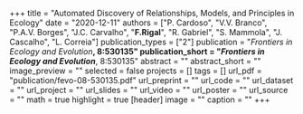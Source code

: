 +++
title = "Automated Discovery of Relationships, Models, and Principles in Ecology"
date = "2020-12-11"
authors = ["P. Cardoso", "V.V. Branco", "P.A.V. Borges", "J.C. Carvalho", "**F.Rigal**", "R. Gabriel", "S. Mammola", "J. Cascalho", "L. Correia"]
publication_types = ["2"]
publication = "_Frontiers in Ecology and Evolution_**, 8:530135"
publication_short = "_Frontiers in Ecology and Evolution_**, 8:530135"
abstract = ""
abstract_short = ""
image_preview = ""
selected = false
projects = []
tags = []
url_pdf = "publication/fevo-08-530135.pdf"
url_preprint = ""
url_code = ""
url_dataset = ""
url_project = ""
url_slides = ""
url_video = ""
url_poster = ""
url_source = ""
math = true
highlight = true
[header]
image = ""
caption = ""
+++
